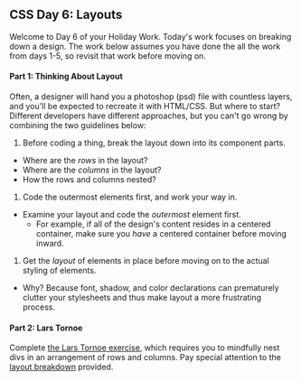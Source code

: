 ## CSS Day 6: Layouts

Welcome to Day 6 of your Holiday Work. Today's work focuses on breaking down a design. The work below assumes you have done the all the work from days 1-5, so revisit that work before moving on.

#### Part 1: Thinking About Layout

Often, a designer will hand you a photoshop (psd) file with countless layers, and you'll be expected to recreate it with HTML/CSS. But where to start? Different developers have different approaches, but you can't go wrong by combining the two guidelines below:

1. Before coding a thing, break the layout down into its component parts.
  - Where are the *rows* in the layout?
  - Where are the *columns* in the layout?
  - How the rows and columns nested?
1. Code the outermost elements first, and work your way in.
  - Examine your layout and code the *outermost* element first.
    - For example, if all of the design's content resides in a centered container, make sure you *have* a centered container before moving inward.
1. Get the *layout* of elements in place before moving on to the actual styling of elements.
  - Why? Because font, shadow, and color declarations can prematurely clutter your stylesheets and thus make layout a more frustrating process.


  #### Part 2: Lars Tornoe

  Complete [the Lars Tornoe exercise](lars_tornoe), which requires you to mindfully nest divs in an arrangement of rows and columns. Pay special attention to the [layout breakdown](lars_tornoe/layout_breakdown.png) provided.





